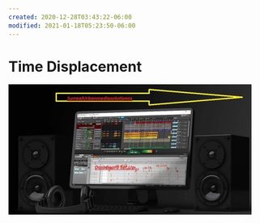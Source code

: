 ```yaml
---
created: 2020-12-28T03:43:22-06:00
modified: 2021-01-18T05:23:50-06:00
---
```


# Time Displacement

![Image](./image_picker2986202667222170758.jpg
)